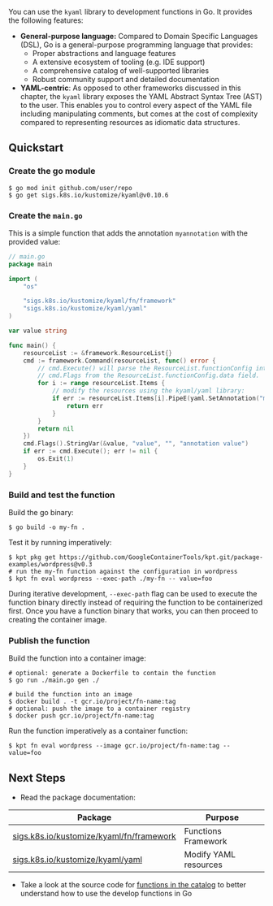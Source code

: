 You can use the `kyaml` library to development functions in Go. It provides the
following features:

- **General-purpose language:** Compared to Domain Specific Languages (DSL), Go
  is a general-purpose programming language that provides:
  - Proper abstractions and language features
  - A extensive ecosystem of tooling (e.g. IDE support)
  - A comprehensive catalog of well-supported libraries
  - Robust community support and detailed documentation
- **YAML-centric**: As opposed to other frameworks discussed in this chapter,
  the `kyaml` library exposes the YAML Abstract Syntax Tree (AST) to the user.
  This enables you to control every aspect of the YAML file including
  manipulating comments, but comes at the cost of complexity compared to
  representing resources as idiomatic data structures.

## Quickstart

### Create the go module

```shell
$ go mod init github.com/user/repo
$ go get sigs.k8s.io/kustomize/kyaml@v0.10.6
```

### Create the `main.go`

This is a simple function that adds the annotation `myannotation` with the
provided value:

```go
// main.go
package main

import (
	"os"

	"sigs.k8s.io/kustomize/kyaml/fn/framework"
	"sigs.k8s.io/kustomize/kyaml/yaml"
)

var value string

func main() {
	resourceList := &framework.ResourceList{}
	cmd := framework.Command(resourceList, func() error {
		// cmd.Execute() will parse the ResourceList.functionConfig into
		// cmd.Flags from the ResourceList.functionConfig.data field.
		for i := range resourceList.Items {
			// modify the resources using the kyaml/yaml library:
			if err := resourceList.Items[i].PipeE(yaml.SetAnnotation("myannotation", value)); err != nil {
				return err
			}
		}
		return nil
	})
	cmd.Flags().StringVar(&value, "value", "", "annotation value")
	if err := cmd.Execute(); err != nil {
		os.Exit(1)
	}
}
```

### Build and test the function

Build the go binary:

```shell
$ go build -o my-fn .
```

Test it by running imperatively:

```shell
$ kpt pkg get https://github.com/GoogleContainerTools/kpt.git/package-examples/wordpress@v0.3
# run the my-fn function against the configuration in wordpress
$ kpt fn eval wordpress --exec-path ./my-fn -- value=foo
```

During iterative development, `--exec-path` flag can be used to execute the
function binary directly instead of requiring the function to be containerized
first. Once you have a function binary that works, you can then proceed to
creating the container image.

### Publish the function

Build the function into a container image:

```shell
# optional: generate a Dockerfile to contain the function
$ go run ./main.go gen ./
```

```shell
# build the function into an image
$ docker build . -t gcr.io/project/fn-name:tag
# optional: push the image to a container registry
$ docker push gcr.io/project/fn-name:tag
```

Run the function imperatively as a container function:

```shell
$ kpt fn eval wordpress --image gcr.io/project/fn-name:tag -- value=foo
```

## Next Steps

- Read the package documentation:

| Package                                    | Purpose               |
| ------------------------------------------ | --------------------- |
| [sigs.k8s.io/kustomize/kyaml/fn/framework] | Functions Framework   |
| [sigs.k8s.io/kustomize/kyaml/yaml]         | Modify YAML resources |

- Take a look at the source code for [functions in the catalog] to better
  understand how to use the develop functions in Go

[sigs.k8s.io/kustomize/kyaml/fn/framework]:
  https://pkg.go.dev/sigs.k8s.io/kustomize/kyaml@v0.10.16/fn/framework#pkg-index
[sigs.k8s.io/kustomize/kyaml/yaml]:
  https://pkg.go.dev/sigs.k8s.io/kustomize/kyaml@v0.10.16/yaml
[functions in the catalog]:
  https://github.com/GoogleContainerTools/kpt-functions-catalog/tree/master/functions/go
